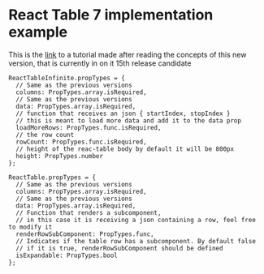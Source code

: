 # React Table 7 implementation example


This is the [link](https://medium.com/@blaiseiradukunda/react-table-7-tutorial-3d8ba6ac8b16)  to a tutorial made after reading the concepts of this new version, that is currently in on it 15th release candidate

```
ReactTableInfinite.propTypes = {
  // Same as the previous versions
  columns: PropTypes.array.isRequired,
  // Same as the previous versions
  data: PropTypes.array.isRequired,
  // function that receives an json { startIndex, stopIndex }
  // this is meant to load more data and add it to the data prop
  loadMoreRows: PropTypes.func.isRequired,
  // the row count
  rowCount: PropTypes.func.isRequired,
  // height of the reac-table body by default it will be 800px
  height: PropTypes.number
};
```


```
ReactTable.propTypes = {
  // Same as the previous versions
  columns: PropTypes.array.isRequired,
  // Same as the previous versions
  data: PropTypes.array.isRequired,
  // Function that renders a subcomponent,
  // in this case it is receiving a json containing a row, feel free to modify it
  renderRowSubComponent: PropTypes.func,
  // Indicates if the table row has a subcomponent. By default false
  // if it is true, renderRowSubComponent should be defined
  isExpandable: PropTypes.bool
};
```



